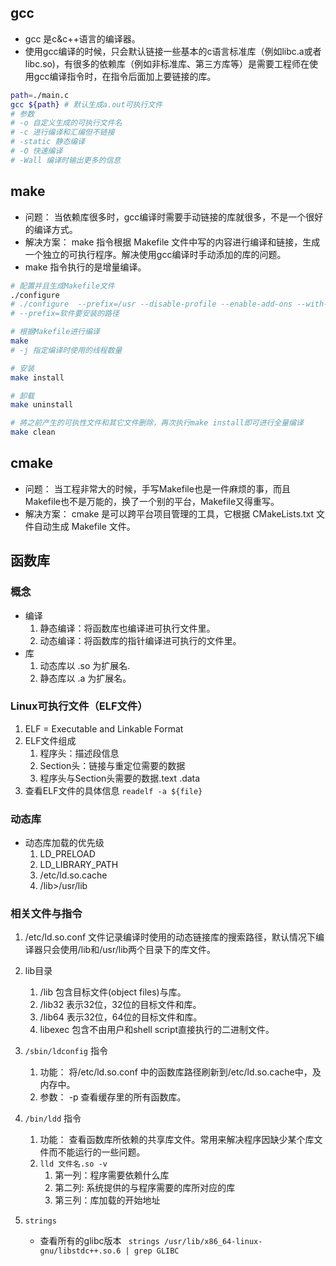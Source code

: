 ## gcc
- gcc 是c&c++语言的编译器。
- 使用gcc编译的时候，只会默认链接一些基本的c语言标准库（例如libc.a或者libc.so)，有很多的依赖库（例如非标准库、第三方库等）是需要工程师在使用gcc编译指令时，在指令后面加上要链接的库。
```bash
path=./main.c
gcc ${path} # 默认生成a.out可执行文件
# 参数
# -o 自定义生成的可执行文件名
# -c 进行编译和汇编但不链接
# -static 静态编译
# -O 快速编译
# -Wall 编译时输出更多的信息
```

## make
- 问题： 当依赖库很多时，gcc编译时需要手动链接的库就很多，不是一个很好的编译方式。
- 解决方案： make 指令根据 Makefile 文件中写的内容进行编译和链接，生成一个独立的可执行程序。解决使用gcc编译时手动添加的库的问题。
- make 指令执行的是增量编译。
```bash
# 配置并且生成Makefile文件
./configure
# ./configure  --prefix=/usr --disable-profile --enable-add-ons --with-headers=/usr/include --with-binutils=/usr/bin
# --prefix=软件要安装的路径

# 根据Makefile进行编译 
make
# -j 指定编译时使用的线程数量

# 安装
make install

# 卸载
make uninstall

# 將之前产生的可执性文件和其它文件删除，再次执行make install即可进行全量编译
make clean 
```

## cmake
- 问题： 当工程非常大的时候，手写Makefile也是一件麻烦的事，而且Makefile也不是万能的，换了一个别的平台，Makefile又得重写。
- 解决方案： cmake 是可以跨平台项目管理的工具，它根据 CMakeLists.txt 文件自动生成 Makefile 文件。

## 函数库
### 概念
- 编译
    1. 静态编译：将函数库也编译进可执行文件里。
    2. 动态编译：将函数库的指针编译进可执行的文件里。
- 库
    1. 动态库以 .so 为扩展名.
    2. 静态库以 .a 为扩展名。

### Linux可执行文件（ELF文件）
1. ELF = Executable and Linkable Format
2. ELF文件组成
    1. 程序头：描述段信息
    2. Section头：链接与重定位需要的数据
    3. 程序头与Section头需要的数据.text .data
1. 查看ELF文件的具体信息 `` readelf -a ${file} ``

### 动态库
- 动态库加载的优先级
    1. LD_PRELOAD
    2. LD_LIBRARY_PATH
    3. /etc/ld.so.cache
    4. /lib>/usr/lib

### 相关文件与指令
1. /etc/ld.so.conf 文件记录编译时使用的动态链接库的搜索路径，默认情况下编译器只会使用/lib和/usr/lib两个目录下的库文件。

2. lib目录
    1. /lib 包含目标文件(object files)与库。
    2. /lib32 表示32位，32位的目标文件和库。
    3. /lib64 表示32位，64位的目标文件和库。
    4. libexec 包含不由用户和shell script直接执行的二进制文件。

3. `` /sbin/ldconfig `` 指令
    1. 功能： 将/etc/ld.so.conf 中的函数库路径刷新到/etc/ld.so.cache中，及内存中。
    2. 参数： -p 查看缓存里的所有函数库。

4. `` /bin/ldd ``  指令
    1. 功能： 查看函数库所依赖的共享库文件。常用来解决程序因缺少某个库文件而不能运行的一些问题。
    2. `` lld 文件名.so -v ``
        1. 第一列：程序需要依赖什么库 
        2. 第二列: 系统提供的与程序需要的库所对应的库 
        3. 第三列：库加载的开始地址

5. ```strings ```
    - 查看所有的glibc版本 ``` strings /usr/lib/x86_64-linux-gnu/libstdc++.so.6 | grep GLIBC```